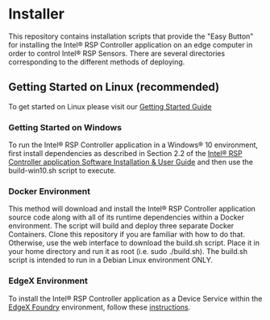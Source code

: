 # Installer

This repository contains installation scripts that provide the "Easy Button" for installing the Intel® RSP Controller application on an edge computer in order to control Intel® RSP Sensors.  There are several directories corresponding to the  different methods of deploying.


## Getting Started on Linux (recommended)

To get started on Linux please visit our [Getting Started Guide](https://software.intel.com/en-us/getting-started-with-intel-rfid-sensor-platform-on-linux)

### Getting Started on Windows

To run the Intel® RSP Controller application in a Windows® 10 environment, first install dependencies as described in Section 2.2 of the [Intel® RSP Controller application Software Installation & User Guide](https://github.com/intel/rsp-sw-toolkit-gw/blob/master/docs/Intel-RSP-Controller-App_Installation_User_Guide.pdf) and then use the build-win10.sh script to execute.


### Docker Environment

This method will download and install the Intel® RSP Controller application  source code along with all of its runtime dependencies within a Docker environment.  The script will build and deploy three separate Docker Containers.  Clone this repository if you are familiar with how to do that.  Otherwise, use the web interface to download the build.sh script.  Place it in your home directory and run it as root (i.e. sudo ./build.sh).  The build.sh script is intended to run in a Debian Linux environment ONLY.


### EdgeX Environment

To install the Intel® RSP Controller application as a Device Service within the [EdgeX Foundry](https://www.edgexfoundry.org/) environment, follow these [instructions](https://github.com/intel/rsp-sw-toolkit-im-suite-mqtt-device-service/blob/master/README.md).  
